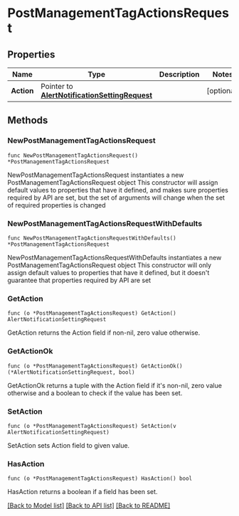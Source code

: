# PostManagementTagActionsRequest

## Properties

Name | Type | Description | Notes
------------ | ------------- | ------------- | -------------
**Action** | Pointer to [**AlertNotificationSettingRequest**](AlertNotificationSettingRequest.md) |  | [optional] 

## Methods

### NewPostManagementTagActionsRequest

`func NewPostManagementTagActionsRequest() *PostManagementTagActionsRequest`

NewPostManagementTagActionsRequest instantiates a new PostManagementTagActionsRequest object
This constructor will assign default values to properties that have it defined,
and makes sure properties required by API are set, but the set of arguments
will change when the set of required properties is changed

### NewPostManagementTagActionsRequestWithDefaults

`func NewPostManagementTagActionsRequestWithDefaults() *PostManagementTagActionsRequest`

NewPostManagementTagActionsRequestWithDefaults instantiates a new PostManagementTagActionsRequest object
This constructor will only assign default values to properties that have it defined,
but it doesn't guarantee that properties required by API are set

### GetAction

`func (o *PostManagementTagActionsRequest) GetAction() AlertNotificationSettingRequest`

GetAction returns the Action field if non-nil, zero value otherwise.

### GetActionOk

`func (o *PostManagementTagActionsRequest) GetActionOk() (*AlertNotificationSettingRequest, bool)`

GetActionOk returns a tuple with the Action field if it's non-nil, zero value otherwise
and a boolean to check if the value has been set.

### SetAction

`func (o *PostManagementTagActionsRequest) SetAction(v AlertNotificationSettingRequest)`

SetAction sets Action field to given value.

### HasAction

`func (o *PostManagementTagActionsRequest) HasAction() bool`

HasAction returns a boolean if a field has been set.


[[Back to Model list]](../README.md#documentation-for-models) [[Back to API list]](../README.md#documentation-for-api-endpoints) [[Back to README]](../README.md)


